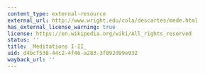 ```yaml
---
content_type: external-resource
external_url: http://www.wright.edu/cola/descartes/mede.html
has_external_license_warning: true
license: https://en.wikipedia.org/wiki/All_rights_reserved
status: ''
title: _Meditations I-II_
uid: d4bcf538-44c2-4f46-a283-3f092d99e932
wayback_url: ''
---
```


